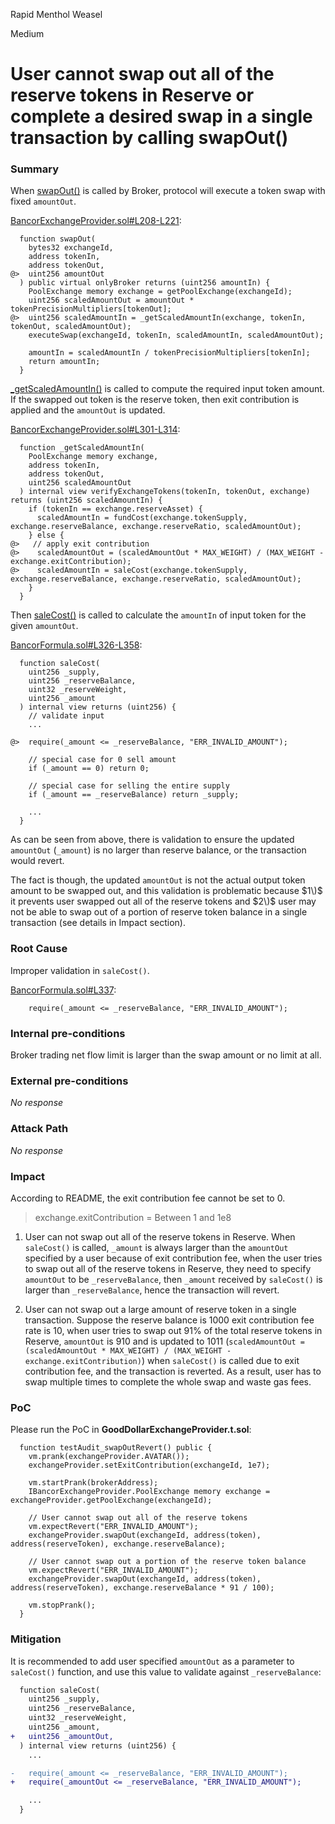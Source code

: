 Rapid Menthol Weasel

Medium

# User cannot swap out all of the reserve tokens in Reserve or complete a desired swap in a single transaction by calling swapOut()

### Summary

When [swapOut()](https://github.com/sherlock-audit/2024-10-mento-update/blob/098b17fb32d294145a7f000d96917d13db8756cc/mento-core/contracts/goodDollar/BancorExchangeProvider.sol#L208-L213) is called by Broker, protocol will execute a token swap with fixed `amountOut`.

[BancorExchangeProvider.sol#L208-L221](https://github.com/sherlock-audit/2024-10-mento-update/blob/098b17fb32d294145a7f000d96917d13db8756cc/mento-core/contracts/goodDollar/BancorExchangeProvider.sol#L208-L221):
```solidity
  function swapOut(
    bytes32 exchangeId,
    address tokenIn,
    address tokenOut,
@>  uint256 amountOut
  ) public virtual onlyBroker returns (uint256 amountIn) {
    PoolExchange memory exchange = getPoolExchange(exchangeId);
    uint256 scaledAmountOut = amountOut * tokenPrecisionMultipliers[tokenOut];
@>  uint256 scaledAmountIn = _getScaledAmountIn(exchange, tokenIn, tokenOut, scaledAmountOut);
    executeSwap(exchangeId, tokenIn, scaledAmountIn, scaledAmountOut);

    amountIn = scaledAmountIn / tokenPrecisionMultipliers[tokenIn];
    return amountIn;
  }
```

[_getScaledAmountIn()](https://github.com/sherlock-audit/2024-10-mento-update/blob/098b17fb32d294145a7f000d96917d13db8756cc/mento-core/contracts/goodDollar/BancorExchangeProvider.sol#L301-L306) is called to compute the required input token amount. If the swapped out token is the reserve token, then exit contribution is applied and the `amountOut` is updated.

[BancorExchangeProvider.sol#L301-L314](https://github.com/sherlock-audit/2024-10-mento-update/blob/098b17fb32d294145a7f000d96917d13db8756cc/mento-core/contracts/goodDollar/BancorExchangeProvider.sol#L301-L314):
```solidity
  function _getScaledAmountIn(
    PoolExchange memory exchange,
    address tokenIn,
    address tokenOut,
    uint256 scaledAmountOut
  ) internal view verifyExchangeTokens(tokenIn, tokenOut, exchange) returns (uint256 scaledAmountIn) {
    if (tokenIn == exchange.reserveAsset) {
      scaledAmountIn = fundCost(exchange.tokenSupply, exchange.reserveBalance, exchange.reserveRatio, scaledAmountOut);
    } else {
@>   // apply exit contribution
@>    scaledAmountOut = (scaledAmountOut * MAX_WEIGHT) / (MAX_WEIGHT - exchange.exitContribution);
@>    scaledAmountIn = saleCost(exchange.tokenSupply, exchange.reserveBalance, exchange.reserveRatio, scaledAmountOut);
    }
  }
```

Then [saleCost()](https://github.com/sherlock-audit/2024-10-mento-update/blob/098b17fb32d294145a7f000d96917d13db8756cc/mento-core/contracts/goodDollar/BancorFormula.sol#L326-L331) is called to calculate the `amountIn` of input token for the given `amountOut`.

[BancorFormula.sol#L326-L358](https://github.com/sherlock-audit/2024-10-mento-update/blob/098b17fb32d294145a7f000d96917d13db8756cc/mento-core/contracts/goodDollar/BancorFormula.sol#L326-L358):
```solidity
  function saleCost(
    uint256 _supply,
    uint256 _reserveBalance,
    uint32 _reserveWeight,
    uint256 _amount
  ) internal view returns (uint256) {
    // validate input
    ...

@>  require(_amount <= _reserveBalance, "ERR_INVALID_AMOUNT");

    // special case for 0 sell amount
    if (_amount == 0) return 0;

    // special case for selling the entire supply
    if (_amount == _reserveBalance) return _supply;

    ...
  }
```

As can be seen from above, there is validation to ensure the updated `amountOut` (`_amount`) is no larger than reserve balance, or the transaction would revert. 

The fact is though, the updated `amountOut` is not the actual output token amount to be swapped out, and this validation is problematic because $1\)$ it prevents user swapped out all of the reserve tokens and $2\)$ user may not be able to swap out of a portion of reserve token balance in a single transaction (see details in Impact section).


### Root Cause

Improper validation in `saleCost()`.

[BancorFormula.sol#L337](https://github.com/sherlock-audit/2024-10-mento-update/blob/098b17fb32d294145a7f000d96917d13db8756cc/mento-core/contracts/goodDollar/BancorFormula.sol#L337):
```solidity
    require(_amount <= _reserveBalance, "ERR_INVALID_AMOUNT");
```

### Internal pre-conditions

Broker trading net flow limit is larger than the swap amount or no limit at all.

### External pre-conditions

_No response_

### Attack Path

_No response_

### Impact

According to README, the exit contribution fee cannot be set to 0.
> exchange.exitContribution = Between 1 and 1e8

1. User can not swap out all of the reserve tokens in Reserve.
When `saleCost()` is called, `_amount` is always larger than the `amountOut` specified by a user because of exit contribution fee, when the user tries to swap out all of the reserve tokens in Reserve, they need to specify `amountOut` to be `_reserveBalance`, then `_amount` received by `saleCost()` is larger than `_reserveBalance`, hence the transaction will revert.

3. User can not swap out a large amount of reserve token in a single transaction.
Suppose the reserve balance is $1000$ exit contribution fee rate is $10%$, when user tries to swap out 91% of the total reserve tokens in Reserve, `amountOut` is $910$ and is updated to $1011$ (`scaledAmountOut = (scaledAmountOut * MAX_WEIGHT) / (MAX_WEIGHT - exchange.exitContribution)`) when `saleCost()` is called due to exit contribution fee, and the transaction is reverted. As a result, user has to swap multiple times to complete the whole swap and waste gas fees.


### PoC

Please run the PoC in **GoodDollarExchangeProvider.t.sol**:

```solidity
  function testAudit_swapOutRevert() public {
    vm.prank(exchangeProvider.AVATAR());
    exchangeProvider.setExitContribution(exchangeId, 1e7);

    vm.startPrank(brokerAddress);
    IBancorExchangeProvider.PoolExchange memory exchange = exchangeProvider.getPoolExchange(exchangeId);

    // User cannot swap out all of the reserve tokens
    vm.expectRevert("ERR_INVALID_AMOUNT");
    exchangeProvider.swapOut(exchangeId, address(token), address(reserveToken), exchange.reserveBalance);

    // User cannot swap out a portion of the reserve token balance
    vm.expectRevert("ERR_INVALID_AMOUNT");
    exchangeProvider.swapOut(exchangeId, address(token), address(reserveToken), exchange.reserveBalance * 91 / 100);

    vm.stopPrank();
  }
```

### Mitigation

It is recommended to add user specified `amountOut` as a parameter to `saleCost()` function, and use this value to validate against `_reserveBalance`:

```diff
  function saleCost(
    uint256 _supply,
    uint256 _reserveBalance,
    uint32 _reserveWeight,
    uint256 _amount,
+   uint256 _amountOut,  
  ) internal view returns (uint256) {
    ...

-   require(_amount <= _reserveBalance, "ERR_INVALID_AMOUNT");
+   require(_amountOut <= _reserveBalance, "ERR_INVALID_AMOUNT");

    ...
  }
```